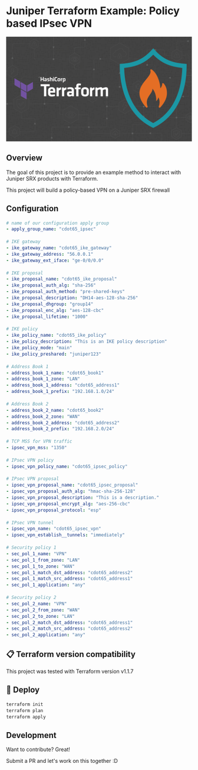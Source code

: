 # Juniper Terraform Example: Policy based IPsec VPN

[![N|Solid](https://raw.githubusercontent.com/cdot65/juniper-terraform-srx/dev/site/content/assets/images/topology.png)](https://juniper.net/)

## Overview

The goal of this project is to provide an example method to interact with Juniper SRX products with Terraform.

This project will build a policy-based VPN on a Juniper SRX firewall

## Configuration

```yaml
# name of our configuration apply group
- apply_group_name: "cdot65_ipsec"

# IKE gateway
- ike_gateway_name: "cdot65_ike_gateway"
- ike_gateway_address: "56.0.0.1"
- ike_gateway_ext_iface: "ge-0/0/0.0"

# IKE proposal
- ike_proposal_name: "cdot65_ike_proposal"
- ike_proposal_auth_alg: "sha-256"
- ike_proposal_auth_method: "pre-shared-keys"
- ike_proposal_description: "DH14-aes-128-sha-256"
- ike_proposal_dhgroup: "group14"
- ike_proposal_enc_alg: "aes-128-cbc"
- ike_proposal_lifetime: "1000"

# IKE policy
- ike_policy_name: "cdot65_ike_policy"
- ike_policy_description: "This is an IKE policy description"
- ike_policy_mode: "main"
- ike_policy_preshared: "juniper123"

# Address Book 1
- address_book_1_name: "cdot65_book1"
- address_book_1_zone: "LAN"
- address_book_1_address: "cdot65_address1"
- address_book_1_prefix: "192.168.1.0/24"

# Address Book 2
- address_book_2_name: "cdot65_book2"
- address_book_2_zone: "WAN"
- address_book_2_address: "cdot65_address2"
- address_book_2_prefix: "192.168.2.0/24"

# TCP MSS for VPN traffic
- ipsec_vpn_mss: "1350"

# IPsec VPN policy
- ipsec_vpn_policy_name: "cdot65_ipsec_policy"

# IPsec VPN proposal
- ipsec_vpn_proposal_name: "cdot65_ipsec_proposal"
- ipsec_vpn_proposal_auth_alg: "hmac-sha-256-128"
- ipsec_vpn_proposal_description: "This is a description."
- ipsec_vpn_proposal_encrypt_alg: "aes-256-cbc"
- ipsec_vpn_proposal_protocol: "esp"

# IPsec VPN tunnel
- ipsec_vpn_name: "cdot65_ipsec_vpn"
- ipsec_vpn_establish__tunnels: "immediately"

# Security policy 1
- sec_pol_1_name: "VPN"
- sec_pol_1_from_zone: "LAN"
- sec_pol_1_to_zone: "WAN"
- sec_pol_1_match_dst_address: "cdot65_address2"
- sec_pol_1_match_src_address: "cdot65_address1"
- sec_pol_1_application: "any"

# Security policy 2
- sec_pol_2_name: "VPN"
- sec_pol_2_from_zone: "WAN"
- sec_pol_2_to_zone: "LAN"
- sec_pol_2_match_dst_address: "cdot65_address1"
- sec_pol_2_match_src_address: "cdot65_address2"
- sec_pol_2_application: "any"
```

## 📋 Terraform version compatibility

This project was tested with Terraform version v1.1.7

## 🚀 Deploy

```bash
terraform init
terraform plan
terraform apply
```

## Development

Want to contribute? Great!

Submit a PR and let's work on this together :D
